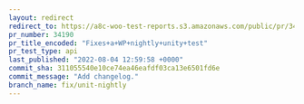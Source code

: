 ```yaml
---
layout: redirect
redirect_to: https://a8c-woo-test-reports.s3.amazonaws.com/public/pr/34190/api/index.html
pr_number: 34190
pr_title_encoded: "Fixes+a+WP+nightly+unity+test"
pr_test_type: api
last_published: "2022-08-04 12:59:58 +0000"
commit_sha: 311055540e10ce74ea46eafdf03ca13e6501fd6e
commit_message: "Add changelog."
branch_name: fix/unit-nightly
---
```

